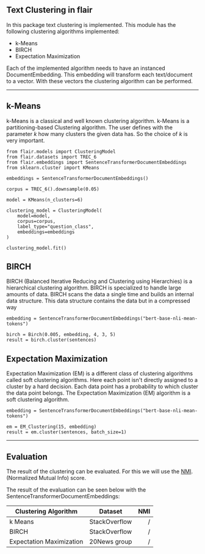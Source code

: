 Text Clustering in flair
----------

In this package text clustering is implemented. This module has the following
clustering algorithms implemented:
- k-Means
- BIRCH
- Expectation Maximization

Each of the implemented algorithm needs to have an instanced DocumentEmbedding. This embedding will 
transform each text/document to a vector. With these vectors the clustering algorithm can be performed.

---------------------------

k-Means
------
k-Means is a classical and well known clustering algorithm. k-Means is a partitioning-based Clustering algorithm. 
The user defines with the parameter *k* how many clusters the given data has. 
So the choice of *k* is very important. 

```
from flair.models import ClusteringModel
from flair.datasets import TREC_6
from flair.embeddings import SentenceTransformerDocumentEmbeddings
from sklearn.cluster import KMeans

embeddings = SentenceTransformerDocumentEmbeddings()

corpus = TREC_6().downsample(0.05)

model = KMeans(n_clusters=6)

clustering_model = ClusteringModel(
    model=model,
    corpus=corpus,
    label_type="question_class",
    embeddings=embeddings
)

clustering_model.fit()
```

BIRCH
---------
BIRCH (Balanced Iterative Reducing and Clustering using Hierarchies) is a hierarchical clustering algorithm. 
BIRCH is specialized to handle large amounts of data. BIRCH scans the data a single time and builds an internal data 
structure. This data structure contains the data but in a compressed way


    embedding = SentenceTransformerDocumentEmbeddings("bert-base-nli-mean-tokens")

    birch = Birch(0.005, embedding, 4, 3, 5)
    result = birch.cluster(sentences)


Expectation Maximization
--------------------------
Expectation Maximization (EM) is a different class of clustering algorithms called soft clustering algorithms. 
Here each point isn't directly assigned to a cluster by a hard decision. 
Each data point has a probability to which cluster the data point belongs. The Expectation Maximization (EM) 
algorithm is a soft clustering algorithm.


    embedding = SentenceTransformerDocumentEmbeddings("bert-base-nli-mean-tokens")

    em = EM_Clustering(15, embedding)
    result = em.cluster(sentences, batch_size=1)

---------------------------

Evaluation
---------
The result of the clustering can be evaluated. For this we will use the
[NMI](https://scikit-learn.org/stable/modules/generated/sklearn.metrics.normalized_mutual_info_score.html).
(Normalized Mutual Info) score.

The result of the evaluation can be seen below with the SentenceTransformerDocumentEmbeddings:


| Clustering Algorithm     |    Dataset    | NMI |
|--------------------------|:-------------:|----:|
| k Means                  | StackOverflow |   / |
| BIRCH                    | StackOverflow |   / |
| Expectation Maximization | 20News group  |   / |
